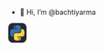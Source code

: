 - 👋 Hi, I’m @bachtiyarma
<img src="https://raw.githubusercontent.com/tandpfun/skill-icons/main/icons/Python-Dark.svg" width="37" height="40">
